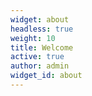 ```yaml
---
widget: about
headless: true
weight: 10
title: Welcome
active: true
author: admin
widget_id: about
---
```

